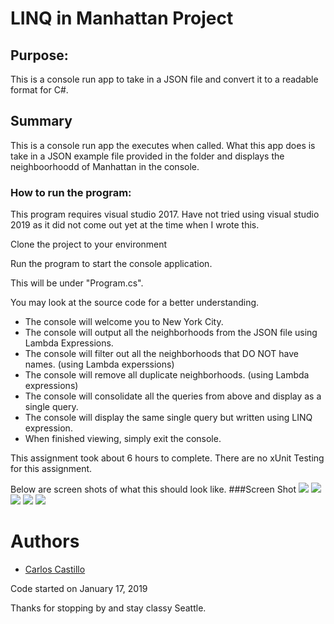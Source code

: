 # LINQ in Manhattan Project

## Purpose:
This is a console run app to take in a JSON file and convert it to a readable format for C#.

## Summary
This is a console run app the executes when called.  What this app does is take in a JSON example file provided in the folder and displays the neighboorhoodd of Manhattan in the console.

### How to run the program:
This program requires visual studio 2017.  Have not tried using visual studio 2019 as it did not come out yet at the time when I wrote this.
<p>Clone the project to your environment</p>
<p>Run the program to start the console application.</p>
This will be under "Program.cs".

You may look at the source code for a better understanding.

* The console will welcome you to New York City.
* The console will output all the neighborhoods from the JSON file using Lambda Expressions.
* The console will filter out all the neighborhoods that DO NOT have names.  (using Lambda experssions)
* The console will remove all duplicate neighborhoods. (using Lambda expressions)
* The console will consolidate all the queries from above and display as a single query.
* The console will display the same single query but written using LINQ expression.
* When finished viewing, simply exit the console.

This assignment took about 6 hours to complete.  There are no xUnit Testing for this assignment.

Below are screen shots of what this should look like.
###Screen Shot 
![](assets/CaptureOne.PNG?raw=true)
![](assets/CaptureTwo.PNG?raw=true)
![](assets/CaptureThree.PNG?raw=true)
![](assets/CaptureFour.PNG?raw=true)
![](assets/CaptureFive.PNG?raw=true)

# Authors
* [Carlos Castillo](https://github.com/castillocarlosr)
<p>Code started on January 17, 2019</p>
Thanks for stopping by and stay classy Seattle.
